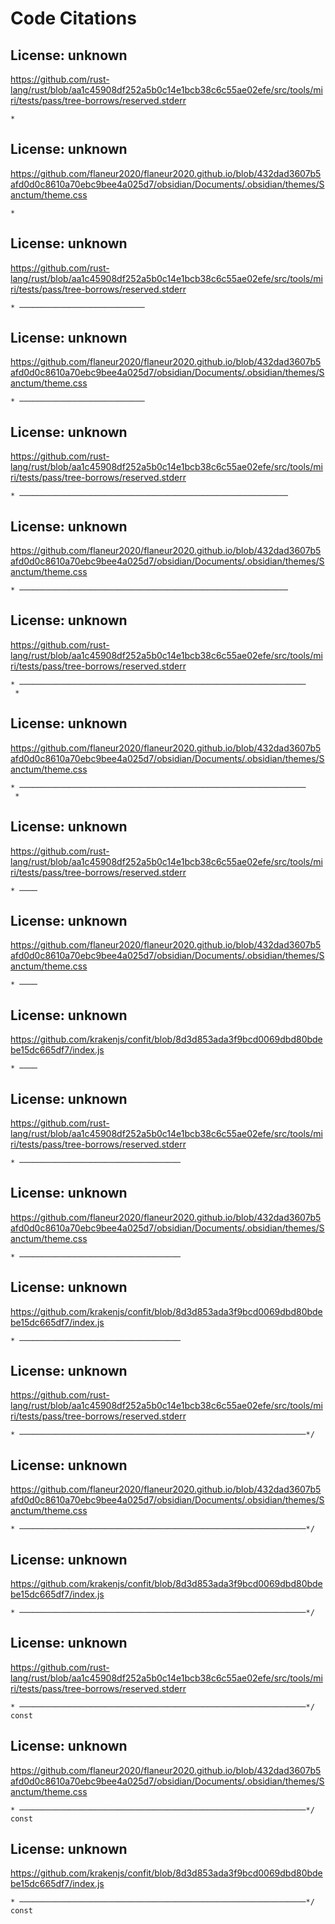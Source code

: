# Code Citations

## License: unknown
https://github.com/rust-lang/rust/blob/aa1c45908df252a5b0c14e1bcb38c6c55ae02efe/src/tools/miri/tests/pass/tree-borrows/reserved.stderr

```
*
```


## License: unknown
https://github.com/flaneur2020/flaneur2020.github.io/blob/432dad3607b5afd0d0c8610a70ebc9bee4a025d7/obsidian/Documents/.obsidian/themes/Sanctum/theme.css

```
*
```


## License: unknown
https://github.com/rust-lang/rust/blob/aa1c45908df252a5b0c14e1bcb38c6c55ae02efe/src/tools/miri/tests/pass/tree-borrows/reserved.stderr

```
* ────────────────────────────
```


## License: unknown
https://github.com/flaneur2020/flaneur2020.github.io/blob/432dad3607b5afd0d0c8610a70ebc9bee4a025d7/obsidian/Documents/.obsidian/themes/Sanctum/theme.css

```
* ────────────────────────────
```


## License: unknown
https://github.com/rust-lang/rust/blob/aa1c45908df252a5b0c14e1bcb38c6c55ae02efe/src/tools/miri/tests/pass/tree-borrows/reserved.stderr

```
* ────────────────────────────────────────────────────────────
```


## License: unknown
https://github.com/flaneur2020/flaneur2020.github.io/blob/432dad3607b5afd0d0c8610a70ebc9bee4a025d7/obsidian/Documents/.obsidian/themes/Sanctum/theme.css

```
* ────────────────────────────────────────────────────────────
```


## License: unknown
https://github.com/rust-lang/rust/blob/aa1c45908df252a5b0c14e1bcb38c6c55ae02efe/src/tools/miri/tests/pass/tree-borrows/reserved.stderr

```
* ────────────────────────────────────────────────────────────────
 *
```


## License: unknown
https://github.com/flaneur2020/flaneur2020.github.io/blob/432dad3607b5afd0d0c8610a70ebc9bee4a025d7/obsidian/Documents/.obsidian/themes/Sanctum/theme.css

```
* ────────────────────────────────────────────────────────────────
 *
```


## License: unknown
https://github.com/rust-lang/rust/blob/aa1c45908df252a5b0c14e1bcb38c6c55ae02efe/src/tools/miri/tests/pass/tree-borrows/reserved.stderr

```
* ────
```


## License: unknown
https://github.com/flaneur2020/flaneur2020.github.io/blob/432dad3607b5afd0d0c8610a70ebc9bee4a025d7/obsidian/Documents/.obsidian/themes/Sanctum/theme.css

```
* ────
```


## License: unknown
https://github.com/krakenjs/confit/blob/8d3d853ada3f9bcd0069dbd80bdebe15dc665df7/index.js

```
* ────
```


## License: unknown
https://github.com/rust-lang/rust/blob/aa1c45908df252a5b0c14e1bcb38c6c55ae02efe/src/tools/miri/tests/pass/tree-borrows/reserved.stderr

```
* ────────────────────────────────────
```


## License: unknown
https://github.com/flaneur2020/flaneur2020.github.io/blob/432dad3607b5afd0d0c8610a70ebc9bee4a025d7/obsidian/Documents/.obsidian/themes/Sanctum/theme.css

```
* ────────────────────────────────────
```


## License: unknown
https://github.com/krakenjs/confit/blob/8d3d853ada3f9bcd0069dbd80bdebe15dc665df7/index.js

```
* ────────────────────────────────────
```


## License: unknown
https://github.com/rust-lang/rust/blob/aa1c45908df252a5b0c14e1bcb38c6c55ae02efe/src/tools/miri/tests/pass/tree-borrows/reserved.stderr

```
* ────────────────────────────────────────────────────────────────*/
```


## License: unknown
https://github.com/flaneur2020/flaneur2020.github.io/blob/432dad3607b5afd0d0c8610a70ebc9bee4a025d7/obsidian/Documents/.obsidian/themes/Sanctum/theme.css

```
* ────────────────────────────────────────────────────────────────*/
```


## License: unknown
https://github.com/krakenjs/confit/blob/8d3d853ada3f9bcd0069dbd80bdebe15dc665df7/index.js

```
* ────────────────────────────────────────────────────────────────*/
```


## License: unknown
https://github.com/rust-lang/rust/blob/aa1c45908df252a5b0c14e1bcb38c6c55ae02efe/src/tools/miri/tests/pass/tree-borrows/reserved.stderr

```
* ────────────────────────────────────────────────────────────────*/
const
```


## License: unknown
https://github.com/flaneur2020/flaneur2020.github.io/blob/432dad3607b5afd0d0c8610a70ebc9bee4a025d7/obsidian/Documents/.obsidian/themes/Sanctum/theme.css

```
* ────────────────────────────────────────────────────────────────*/
const
```


## License: unknown
https://github.com/krakenjs/confit/blob/8d3d853ada3f9bcd0069dbd80bdebe15dc665df7/index.js

```
* ────────────────────────────────────────────────────────────────*/
const
```

